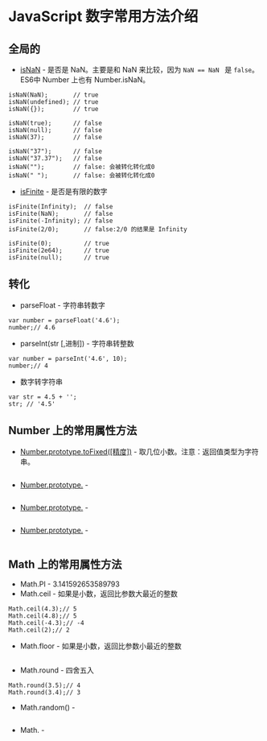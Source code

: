 # JavaScript 数字常用方法介绍
## 全局的
* [isNaN](https://developer.mozilla.org/en-US/docs/Web/JavaScript/Reference/Global_Objects/isNaN) - 是否是 NaN。主要是和 NaN 来比较，因为 `NaN == NaN ` 是 `false`。ES6中 Number 上也有 Number.isNaN。
```
isNaN(NaN);       // true
isNaN(undefined); // true
isNaN({});        // true

isNaN(true);      // false
isNaN(null);      // false
isNaN(37);        // false

isNaN("37");      // false
isNaN("37.37");   // false
isNaN("");        // false: 会被转化转化成0
isNaN(" ");       // false: 会被转化转化成0
```
* [isFinite](https://developer.mozilla.org/en-US/docs/Web/JavaScript/Reference/Global_Objects/isNaN) - 是否是有限的数字
```
isFinite(Infinity);  // false
isFinite(NaN);       // false
isFinite(-Infinity); // false
isFinite(2/0);       // false:2/0 的结果是 Infinity

isFinite(0);         // true
isFinite(2e64);      // true
isFinite(null);      // true
```

## 转化
* parseFloat - 字符串转数字
```
var number = parseFloat('4.6');
number;// 4.6
```
* parseInt(str [,进制]) - 字符串转整数
```
var number = parseInt('4.6', 10);
number;// 4
```
* 数字转字符串
```
var str = 4.5 + '';
str; // '4.5'
```

## Number 上的常用属性方法
* [Number.prototype.toFixed([精度])]() - 取几位小数。注意：返回值类型为字符串。
```
```
* [Number.prototype.]() -
```
```
* [Number.prototype.]() -
```
```
* [Number.prototype.]() -
```
```


## Math 上的常用属性方法
* Math.PI - 3.141592653589793
* Math.ceil - 如果是小数，返回比参数大最近的整数
```
Math.ceil(4.3);// 5
Math.ceil(4.8);// 5
Math.ceil(-4.3);// -4
Math.ceil(2);// 2
```
* Math.floor - 如果是小数，返回比参数小最近的整数
```
```
* Math.round - 四舍五入
```
Math.round(3.5);// 4
Math.round(3.4);// 3

```
* Math.random() -
```

```
* Math. -
```

```
